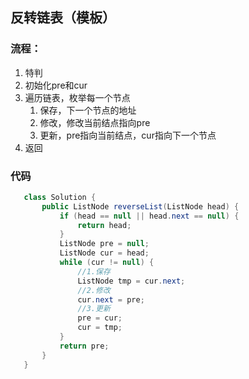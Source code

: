## 反转链表（模板）

### 流程：

1. 特判
2. 初始化pre和cur
3. 遍历链表，枚举每一个节点
   1. 保存，下一个节点的地址
   2. 修改，修改当前结点指向pre
   3. 更新，pre指向当前结点，cur指向下一个节点
4. 返回

### 代码

~~~java
   class Solution {
       public ListNode reverseList(ListNode head) {
           if (head == null || head.next == null) {
               return head;
           }
           ListNode pre = null;
           ListNode cur = head;
           while (cur != null) {
               //1.保存
               ListNode tmp = cur.next;
               //2.修改
               cur.next = pre;
               //3.更新
               pre = cur;
               cur = tmp;
           }
           return pre;
       }
   }
~~~
